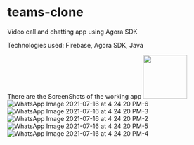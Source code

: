 # teams-clone
Video call and chatting app using Agora SDK 

Technologies used: Firebase, Agora SDK, Java 

There are the ScreenShots of the working app
<img src="https://user-images.githubusercontent.com/64188532/125937589-00cc43f6-8122-48ab-8efc-66a203c8f9c8.jpeg" width="100" height="100">
![WhatsApp Image 2021-07-16 at 4 24 20 PM-6](https://user-images.githubusercontent.com/64188532/125937648-0aa102ae-c88d-4a14-9047-58f22e53c417.jpeg)
![WhatsApp Image 2021-07-16 at 4 24 20 PM-3](https://user-images.githubusercontent.com/64188532/125937657-c7892757-fb67-4b7f-8b9b-88daa22ed18e.jpeg)
![WhatsApp Image 2021-07-16 at 4 24 20 PM-2](https://user-images.githubusercontent.com/64188532/125937669-407d56c3-5b58-470f-a616-85ec639b3b3c.jpeg)
![WhatsApp Image 2021-07-16 at 4 24 20 PM-5](https://user-images.githubusercontent.com/64188532/125937675-483e82b8-5cb2-4d79-b13d-1178c382783d.jpeg)
![WhatsApp Image 2021-07-16 at 4 24 20 PM-4](https://user-images.githubusercontent.com/64188532/125937685-42861e6d-bd6a-481d-9adf-88c0990a072f.jpeg)
